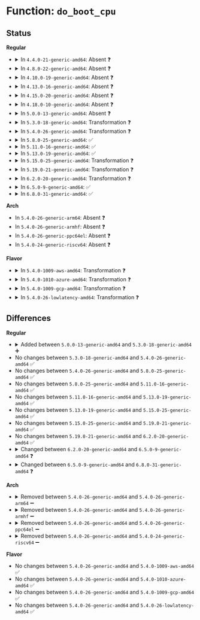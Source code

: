 # Function: <code>do_boot_cpu</code>

## Status
<b>Regular</b>
<ul>
<li>
<details>
<summary>In <code>4.4.0-21-generic-amd64</code>: Absent ❓</summary>

```json
{
  "name": "do_boot_cpu",
  "collision_type": "Unique Static",
  "inline_type": "Full",
  "funcs": [
    {
      "addr": 18446744071579179864,
      "name": "do_boot_cpu",
      "external": false,
      "loc": "arch/x86/kernel/smpboot.c:944",
      "file": "arch/x86/kernel/smpboot.c",
      "inline": "not declared, inlined",
      "caller_inline": [
        "arch/x86/kernel/smpboot.c:native_cpu_up"
      ],
      "caller_func": []
    }
  ],
  "symbols": []
}
```
</details>
</li>
<li>
<details>
<summary>In <code>4.8.0-22-generic-amd64</code>: Absent ❓</summary>

```json
{
  "name": "do_boot_cpu",
  "collision_type": "Unique Static",
  "inline_type": "Full",
  "funcs": [
    {
      "addr": 18446744071579180272,
      "name": "do_boot_cpu",
      "external": false,
      "loc": "arch/x86/kernel/smpboot.c:956",
      "file": "arch/x86/kernel/smpboot.c",
      "inline": "not declared, inlined",
      "caller_inline": [
        "arch/x86/kernel/smpboot.c:native_cpu_up"
      ],
      "caller_func": []
    }
  ],
  "symbols": []
}
```
</details>
</li>
<li>
<details>
<summary>In <code>4.10.0-19-generic-amd64</code>: Absent ❓</summary>

```json
{
  "name": "do_boot_cpu",
  "collision_type": "Unique Static",
  "inline_type": "Full",
  "funcs": [
    {
      "addr": 18446744071579190743,
      "name": "do_boot_cpu",
      "external": false,
      "loc": "arch/x86/kernel/smpboot.c:971",
      "file": "arch/x86/kernel/smpboot.c",
      "inline": "not declared, inlined",
      "caller_inline": [
        "arch/x86/kernel/smpboot.c:native_cpu_up"
      ],
      "caller_func": []
    }
  ],
  "symbols": []
}
```
</details>
</li>
<li>
<details>
<summary>In <code>4.13.0-16-generic-amd64</code>: Absent ❓</summary>

```json
{
  "name": "do_boot_cpu",
  "collision_type": "Unique Static",
  "inline_type": "Full",
  "funcs": [
    {
      "addr": 18446744071579189034,
      "name": "do_boot_cpu",
      "external": false,
      "loc": "arch/x86/kernel/smpboot.c:974",
      "file": "arch/x86/kernel/smpboot.c",
      "inline": "not declared, inlined",
      "caller_inline": [
        "arch/x86/kernel/smpboot.c:native_cpu_up"
      ],
      "caller_func": []
    }
  ],
  "symbols": []
}
```
</details>
</li>
<li>
<details>
<summary>In <code>4.15.0-20-generic-amd64</code>: Absent ❓</summary>

```json
{
  "name": "do_boot_cpu",
  "collision_type": "Unique Static",
  "inline_type": "Full",
  "funcs": [
    {
      "addr": 18446744071579204829,
      "name": "do_boot_cpu",
      "external": false,
      "loc": "arch/x86/kernel/smpboot.c:910",
      "file": "arch/x86/kernel/smpboot.c",
      "inline": "not declared, inlined",
      "caller_inline": [
        "arch/x86/kernel/smpboot.c:native_cpu_up"
      ],
      "caller_func": []
    }
  ],
  "symbols": []
}
```
</details>
</li>
<li>
<details>
<summary>In <code>4.18.0-10-generic-amd64</code>: Absent ❓</summary>

```json
{
  "name": "do_boot_cpu",
  "collision_type": "Unique Static",
  "inline_type": "Full",
  "funcs": [
    {
      "addr": 18446744071579216418,
      "name": "do_boot_cpu",
      "external": false,
      "loc": "arch/x86/kernel/smpboot.c:963",
      "file": "arch/x86/kernel/smpboot.c",
      "inline": "not declared, inlined",
      "caller_inline": [
        "arch/x86/kernel/smpboot.c:native_cpu_up"
      ],
      "caller_func": []
    }
  ],
  "symbols": []
}
```
</details>
</li>
<li>
<details>
<summary>In <code>5.0.0-13-generic-amd64</code>: Absent ❓</summary>

```json
{
  "name": "do_boot_cpu",
  "collision_type": "Unique Static",
  "inline_type": "Full",
  "funcs": [
    {
      "addr": 18446744071579240098,
      "name": "do_boot_cpu",
      "external": false,
      "loc": "arch/x86/kernel/smpboot.c:964",
      "file": "arch/x86/kernel/smpboot.c",
      "inline": "not declared, inlined",
      "caller_inline": [
        "arch/x86/kernel/smpboot.c:native_cpu_up"
      ],
      "caller_func": []
    }
  ],
  "symbols": []
}
```
</details>
</li>
<li>
<details>
<summary>In <code>5.3.0-18-generic-amd64</code>: Transformation ❓</summary>

```c
int do_boot_cpu(int apicid, int cpu, struct task_struct * idle, int * cpu0_nmi_registered)
```

```json
{
  "name": "do_boot_cpu",
  "collision_type": "Unique Static",
  "inline_type": "No",
  "funcs": [
    {
      "addr": 0,
      "name": "do_boot_cpu",
      "external": false,
      "loc": "arch/x86/kernel/smpboot.c:1023",
      "file": "arch/x86/kernel/smpboot.c",
      "inline": "seen, unknown",
      "caller_inline": [],
      "caller_func": [
        "arch/x86/kernel/smpboot.c:native_cpu_up"
      ]
    }
  ],
  "symbols": [
    {
      "addr": 18446744071579254320,
      "name": "do_boot_cpu",
      "section": ".text",
      "bind": "STB_LOCAL",
      "size": 984
    },
    {
      "addr": 18446744071579257688,
      "name": "do_boot_cpu.cold",
      "section": ".text",
      "bind": "STB_LOCAL",
      "size": 115
    }
  ]
}
```
</details>
</li>
<li>
<details>
<summary>In <code>5.4.0-26-generic-amd64</code>: Transformation ❓</summary>

```c
int do_boot_cpu(int apicid, int cpu, struct task_struct * idle, int * cpu0_nmi_registered)
```

```json
{
  "name": "do_boot_cpu",
  "collision_type": "Unique Static",
  "inline_type": "No",
  "funcs": [
    {
      "addr": 0,
      "name": "do_boot_cpu",
      "external": false,
      "loc": "arch/x86/kernel/smpboot.c:1023",
      "file": "arch/x86/kernel/smpboot.c",
      "inline": "seen, unknown",
      "caller_inline": [],
      "caller_func": [
        "arch/x86/kernel/smpboot.c:native_cpu_up"
      ]
    }
  ],
  "symbols": [
    {
      "addr": 18446744071579256032,
      "name": "do_boot_cpu",
      "section": ".text",
      "bind": "STB_LOCAL",
      "size": 942
    },
    {
      "addr": 18446744071579259352,
      "name": "do_boot_cpu.cold",
      "section": ".text",
      "bind": "STB_LOCAL",
      "size": 96
    }
  ]
}
```
</details>
</li>
<li>
<details>
<summary>In <code>5.8.0-25-generic-amd64</code>: ✅</summary>

```c
int do_boot_cpu(int apicid, int cpu, struct task_struct * idle, int * cpu0_nmi_registered)
```

```json
{
  "name": "do_boot_cpu",
  "collision_type": "Unique Static",
  "inline_type": "No",
  "funcs": [
    {
      "addr": 18446744071579283264,
      "name": "do_boot_cpu",
      "external": false,
      "loc": "arch/x86/kernel/smpboot.c:1036",
      "file": "arch/x86/kernel/smpboot.c",
      "inline": "seen, unknown",
      "caller_inline": [],
      "caller_func": [
        "arch/x86/kernel/smpboot.c:native_cpu_up"
      ]
    }
  ],
  "symbols": [
    {
      "addr": 18446744071579283264,
      "name": "do_boot_cpu",
      "section": ".text",
      "bind": "STB_LOCAL",
      "size": 688
    }
  ]
}
```
</details>
</li>
<li>
<details>
<summary>In <code>5.11.0-16-generic-amd64</code>: ✅</summary>

```c
int do_boot_cpu(int apicid, int cpu, struct task_struct * idle, int * cpu0_nmi_registered)
```

```json
{
  "name": "do_boot_cpu",
  "collision_type": "Unique Static",
  "inline_type": "No",
  "funcs": [
    {
      "addr": 18446744071579290544,
      "name": "do_boot_cpu",
      "external": false,
      "loc": "arch/x86/kernel/smpboot.c:1030",
      "file": "arch/x86/kernel/smpboot.c",
      "inline": "seen, unknown",
      "caller_inline": [],
      "caller_func": [
        "arch/x86/kernel/smpboot.c:native_cpu_up"
      ]
    }
  ],
  "symbols": [
    {
      "addr": 18446744071579290544,
      "name": "do_boot_cpu",
      "section": ".text",
      "bind": "STB_LOCAL",
      "size": 683
    }
  ]
}
```
</details>
</li>
<li>
<details>
<summary>In <code>5.13.0-19-generic-amd64</code>: ✅</summary>

```c
int do_boot_cpu(int apicid, int cpu, struct task_struct * idle, int * cpu0_nmi_registered)
```

```json
{
  "name": "do_boot_cpu",
  "collision_type": "Unique Static",
  "inline_type": "No",
  "funcs": [
    {
      "addr": 18446744071579293264,
      "name": "do_boot_cpu",
      "external": false,
      "loc": "arch/x86/kernel/smpboot.c:1031",
      "file": "arch/x86/kernel/smpboot.c",
      "inline": "seen, unknown",
      "caller_inline": [],
      "caller_func": [
        "arch/x86/kernel/smpboot.c:native_cpu_up"
      ]
    }
  ],
  "symbols": [
    {
      "addr": 18446744071579293264,
      "name": "do_boot_cpu",
      "section": ".text",
      "bind": "STB_LOCAL",
      "size": 668
    }
  ]
}
```
</details>
</li>
<li>
<details>
<summary>In <code>5.15.0-25-generic-amd64</code>: Transformation ❓</summary>

```c
int do_boot_cpu(int apicid, int cpu, struct task_struct * idle, int * cpu0_nmi_registered)
```

```json
{
  "name": "do_boot_cpu",
  "collision_type": "Unique Static",
  "inline_type": "No",
  "funcs": [
    {
      "addr": 0,
      "name": "do_boot_cpu",
      "external": false,
      "loc": "arch/x86/kernel/smpboot.c:1033",
      "file": "arch/x86/kernel/smpboot.c",
      "inline": "seen, unknown",
      "caller_inline": [],
      "caller_func": [
        "arch/x86/kernel/smpboot.c:native_cpu_up"
      ]
    }
  ],
  "symbols": [
    {
      "addr": 18446744071579340192,
      "name": "do_boot_cpu",
      "section": ".text",
      "bind": "STB_LOCAL",
      "size": 732
    },
    {
      "addr": 18446744071592072705,
      "name": "do_boot_cpu.cold",
      "section": ".text",
      "bind": "STB_LOCAL",
      "size": 21
    }
  ]
}
```
</details>
</li>
<li>
<details>
<summary>In <code>5.19.0-21-generic-amd64</code>: Transformation ❓</summary>

```c
int do_boot_cpu(int apicid, int cpu, struct task_struct * idle, int * cpu0_nmi_registered)
```

```json
{
  "name": "do_boot_cpu",
  "collision_type": "Unique Static",
  "inline_type": "No",
  "funcs": [
    {
      "addr": 0,
      "name": "do_boot_cpu",
      "external": false,
      "loc": "arch/x86/kernel/smpboot.c:1076",
      "file": "arch/x86/kernel/smpboot.c",
      "inline": "seen, unknown",
      "caller_inline": [],
      "caller_func": [
        "arch/x86/kernel/smpboot.c:native_cpu_up"
      ]
    }
  ],
  "symbols": [
    {
      "addr": 18446744071579401088,
      "name": "do_boot_cpu",
      "section": ".text",
      "bind": "STB_LOCAL",
      "size": 821
    },
    {
      "addr": 18446744071593839262,
      "name": "do_boot_cpu.cold",
      "section": ".text",
      "bind": "STB_LOCAL",
      "size": 21
    }
  ]
}
```
</details>
</li>
<li>
<details>
<summary>In <code>6.2.0-20-generic-amd64</code>: Transformation ❓</summary>

```c
int do_boot_cpu(int apicid, int cpu, struct task_struct * idle, int * cpu0_nmi_registered)
```

```json
{
  "name": "do_boot_cpu",
  "collision_type": "Unique Static",
  "inline_type": "No",
  "funcs": [
    {
      "addr": 0,
      "name": "do_boot_cpu",
      "external": false,
      "loc": "arch/x86/kernel/smpboot.c:1074",
      "file": "arch/x86/kernel/smpboot.c",
      "inline": "seen, unknown",
      "caller_inline": [],
      "caller_func": [
        "arch/x86/kernel/smpboot.c:native_cpu_up"
      ]
    }
  ],
  "symbols": [
    {
      "addr": 18446744071579481360,
      "name": "do_boot_cpu",
      "section": ".text",
      "bind": "STB_LOCAL",
      "size": 821
    },
    {
      "addr": 18446744071595965359,
      "name": "do_boot_cpu.cold",
      "section": ".text",
      "bind": "STB_LOCAL",
      "size": 21
    }
  ]
}
```
</details>
</li>
<li>
<details>
<summary>In <code>6.5.0-9-generic-amd64</code>: ✅</summary>

```c
int do_boot_cpu(int apicid, int cpu, struct task_struct * idle)
```

```json
{
  "name": "do_boot_cpu",
  "collision_type": "Unique Static",
  "inline_type": "No",
  "funcs": [
    {
      "addr": 18446744071579485184,
      "name": "do_boot_cpu",
      "external": false,
      "loc": "arch/x86/kernel/smpboot.c:1030",
      "file": "arch/x86/kernel/smpboot.c",
      "inline": "seen, unknown",
      "caller_inline": [],
      "caller_func": [
        "arch/x86/kernel/smpboot.c:native_kick_ap"
      ]
    }
  ],
  "symbols": [
    {
      "addr": 18446744071579485184,
      "name": "do_boot_cpu",
      "section": ".text",
      "bind": "STB_LOCAL",
      "size": 525
    }
  ]
}
```
</details>
</li>
<li>
<details>
<summary>In <code>6.8.0-31-generic-amd64</code>: ✅</summary>

```c
int do_boot_cpu(u32 apicid, int cpu, struct task_struct * idle)
```

```json
{
  "name": "do_boot_cpu",
  "collision_type": "Unique Static",
  "inline_type": "No",
  "funcs": [
    {
      "addr": 18446744071579515296,
      "name": "do_boot_cpu",
      "external": false,
      "loc": "arch/x86/kernel/smpboot.c:996",
      "file": "arch/x86/kernel/smpboot.c",
      "inline": "seen, unknown",
      "caller_inline": [],
      "caller_func": [
        "arch/x86/kernel/smpboot.c:native_kick_ap"
      ]
    }
  ],
  "symbols": [
    {
      "addr": 18446744071579515296,
      "name": "do_boot_cpu",
      "section": ".text",
      "bind": "STB_LOCAL",
      "size": 503
    }
  ]
}
```
</details>
</li>
</ul>
<b>Arch</b>
<ul>
<li>
In <code>5.4.0-26-generic-arm64</code>: Absent ❓
</li>
<li>
In <code>5.4.0-26-generic-armhf</code>: Absent ❓
</li>
<li>
In <code>5.4.0-26-generic-ppc64el</code>: Absent ❓
</li>
<li>
In <code>5.4.0-24-generic-riscv64</code>: Absent ❓
</li>
</ul>
<b>Flavor</b>
<ul>
<li>
<details>
<summary>In <code>5.4.0-1009-aws-amd64</code>: Transformation ❓</summary>

```c
int do_boot_cpu(int apicid, int cpu, struct task_struct * idle, int * cpu0_nmi_registered)
```

```json
{
  "name": "do_boot_cpu",
  "collision_type": "Unique Static",
  "inline_type": "No",
  "funcs": [
    {
      "addr": 0,
      "name": "do_boot_cpu",
      "external": false,
      "loc": "arch/x86/kernel/smpboot.c:1023",
      "file": "arch/x86/kernel/smpboot.c",
      "inline": "seen, unknown",
      "caller_inline": [],
      "caller_func": [
        "arch/x86/kernel/smpboot.c:native_cpu_up"
      ]
    }
  ],
  "symbols": [
    {
      "addr": 18446744071579254736,
      "name": "do_boot_cpu",
      "section": ".text",
      "bind": "STB_LOCAL",
      "size": 942
    },
    {
      "addr": 18446744071579258056,
      "name": "do_boot_cpu.cold",
      "section": ".text",
      "bind": "STB_LOCAL",
      "size": 96
    }
  ]
}
```
</details>
</li>
<li>
<details>
<summary>In <code>5.4.0-1010-azure-amd64</code>: Transformation ❓</summary>

```c
int do_boot_cpu(int apicid, int cpu, struct task_struct * idle, int * cpu0_nmi_registered)
```

```json
{
  "name": "do_boot_cpu",
  "collision_type": "Unique Static",
  "inline_type": "No",
  "funcs": [
    {
      "addr": 0,
      "name": "do_boot_cpu",
      "external": false,
      "loc": "arch/x86/kernel/smpboot.c:1023",
      "file": "arch/x86/kernel/smpboot.c",
      "inline": "seen, unknown",
      "caller_inline": [],
      "caller_func": [
        "arch/x86/kernel/smpboot.c:native_cpu_up"
      ]
    }
  ],
  "symbols": [
    {
      "addr": 18446744071579189968,
      "name": "do_boot_cpu",
      "section": ".text",
      "bind": "STB_LOCAL",
      "size": 942
    },
    {
      "addr": 18446744071579193245,
      "name": "do_boot_cpu.cold",
      "section": ".text",
      "bind": "STB_LOCAL",
      "size": 96
    }
  ]
}
```
</details>
</li>
<li>
<details>
<summary>In <code>5.4.0-1009-gcp-amd64</code>: Transformation ❓</summary>

```c
int do_boot_cpu(int apicid, int cpu, struct task_struct * idle, int * cpu0_nmi_registered)
```

```json
{
  "name": "do_boot_cpu",
  "collision_type": "Unique Static",
  "inline_type": "No",
  "funcs": [
    {
      "addr": 0,
      "name": "do_boot_cpu",
      "external": false,
      "loc": "arch/x86/kernel/smpboot.c:1023",
      "file": "arch/x86/kernel/smpboot.c",
      "inline": "seen, unknown",
      "caller_inline": [],
      "caller_func": [
        "arch/x86/kernel/smpboot.c:native_cpu_up"
      ]
    }
  ],
  "symbols": [
    {
      "addr": 18446744071579255936,
      "name": "do_boot_cpu",
      "section": ".text",
      "bind": "STB_LOCAL",
      "size": 942
    },
    {
      "addr": 18446744071579259256,
      "name": "do_boot_cpu.cold",
      "section": ".text",
      "bind": "STB_LOCAL",
      "size": 96
    }
  ]
}
```
</details>
</li>
<li>
<details>
<summary>In <code>5.4.0-26-lowlatency-amd64</code>: Transformation ❓</summary>

```c
int do_boot_cpu(int apicid, int cpu, struct task_struct * idle, int * cpu0_nmi_registered)
```

```json
{
  "name": "do_boot_cpu",
  "collision_type": "Unique Static",
  "inline_type": "No",
  "funcs": [
    {
      "addr": 0,
      "name": "do_boot_cpu",
      "external": false,
      "loc": "arch/x86/kernel/smpboot.c:1023",
      "file": "arch/x86/kernel/smpboot.c",
      "inline": "seen, unknown",
      "caller_inline": [],
      "caller_func": [
        "arch/x86/kernel/smpboot.c:native_cpu_up"
      ]
    }
  ],
  "symbols": [
    {
      "addr": 18446744071579261504,
      "name": "do_boot_cpu",
      "section": ".text",
      "bind": "STB_LOCAL",
      "size": 965
    },
    {
      "addr": 18446744071579264856,
      "name": "do_boot_cpu.cold",
      "section": ".text",
      "bind": "STB_LOCAL",
      "size": 96
    }
  ]
}
```
</details>
</li>
</ul>

## Differences
<b>Regular</b>
<ul>
<li>
<details>
<summary>Added between <code>5.0.0-13-generic-amd64</code> and <code>5.3.0-18-generic-amd64</code> ➕</summary>

```c
int do_boot_cpu(int apicid, int cpu, struct task_struct * idle, int * cpu0_nmi_registered)
```
</details>
</li>
<li>
No changes between <code>5.3.0-18-generic-amd64</code> and <code>5.4.0-26-generic-amd64</code> ✅
</li>
<li>
No changes between <code>5.4.0-26-generic-amd64</code> and <code>5.8.0-25-generic-amd64</code> ✅
</li>
<li>
No changes between <code>5.8.0-25-generic-amd64</code> and <code>5.11.0-16-generic-amd64</code> ✅
</li>
<li>
No changes between <code>5.11.0-16-generic-amd64</code> and <code>5.13.0-19-generic-amd64</code> ✅
</li>
<li>
No changes between <code>5.13.0-19-generic-amd64</code> and <code>5.15.0-25-generic-amd64</code> ✅
</li>
<li>
No changes between <code>5.15.0-25-generic-amd64</code> and <code>5.19.0-21-generic-amd64</code> ✅
</li>
<li>
No changes between <code>5.19.0-21-generic-amd64</code> and <code>6.2.0-20-generic-amd64</code> ✅
</li>
<li>
<details>
<summary>Changed between <code>6.2.0-20-generic-amd64</code> and <code>6.5.0-9-generic-amd64</code> ❓</summary>
<ul>
<li>
<b>Param removed. </b>
<code>int * cpu0_nmi_registered</code>
</li>
</ul>
</details>
</li>
<li>
<details>
<summary>Changed between <code>6.5.0-9-generic-amd64</code> and <code>6.8.0-31-generic-amd64</code> ❓</summary>
<ul>
<li>
<b>Param type changed. </b>
<code>int apicid</code> ➡️ <code>u32 apicid</code>
</li>
</ul>
</details>
</li>
</ul>
<b>Arch</b>
<ul>
<li>
<details>
<summary>Removed between <code>5.4.0-26-generic-amd64</code> and <code>5.4.0-26-generic-arm64</code> ➖</summary>

```c
int do_boot_cpu(int apicid, int cpu, struct task_struct * idle, int * cpu0_nmi_registered)
```
</details>
</li>
<li>
<details>
<summary>Removed between <code>5.4.0-26-generic-amd64</code> and <code>5.4.0-26-generic-armhf</code> ➖</summary>

```c
int do_boot_cpu(int apicid, int cpu, struct task_struct * idle, int * cpu0_nmi_registered)
```
</details>
</li>
<li>
<details>
<summary>Removed between <code>5.4.0-26-generic-amd64</code> and <code>5.4.0-26-generic-ppc64el</code> ➖</summary>

```c
int do_boot_cpu(int apicid, int cpu, struct task_struct * idle, int * cpu0_nmi_registered)
```
</details>
</li>
<li>
<details>
<summary>Removed between <code>5.4.0-26-generic-amd64</code> and <code>5.4.0-24-generic-riscv64</code> ➖</summary>

```c
int do_boot_cpu(int apicid, int cpu, struct task_struct * idle, int * cpu0_nmi_registered)
```
</details>
</li>
</ul>
<b>Flavor</b>
<ul>
<li>
No changes between <code>5.4.0-26-generic-amd64</code> and <code>5.4.0-1009-aws-amd64</code> ✅
</li>
<li>
No changes between <code>5.4.0-26-generic-amd64</code> and <code>5.4.0-1010-azure-amd64</code> ✅
</li>
<li>
No changes between <code>5.4.0-26-generic-amd64</code> and <code>5.4.0-1009-gcp-amd64</code> ✅
</li>
<li>
No changes between <code>5.4.0-26-generic-amd64</code> and <code>5.4.0-26-lowlatency-amd64</code> ✅
</li>
</ul>
